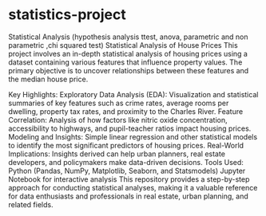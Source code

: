 # statistics-project
Statistical Analysis (hypothesis analysis ttest, anova, parametric and non parametric ,chi squared test)
Statistical Analysis of House Prices
This project involves an in-depth statistical analysis of housing prices using a dataset containing various features that influence property values. The primary objective is to uncover relationships between these features and the median house price.

Key Highlights:
Exploratory Data Analysis (EDA): Visualization and statistical summaries of key features such as crime rates, average rooms per dwelling, property tax rates, and proximity to the Charles River.
Feature Correlation: Analysis of how factors like nitric oxide concentration, accessibility to highways, and pupil-teacher ratios impact housing prices.
Modeling and Insights: Simple linear regression and other statistical models to identify the most significant predictors of housing prices.
Real-World Implications: Insights derived can help urban planners, real estate developers, and policymakers make data-driven decisions.
Tools Used:
Python (Pandas, NumPy, Matplotlib, Seaborn, and Statsmodels)
Jupyter Notebook for interactive analysis
This repository provides a step-by-step approach for conducting statistical analyses, making it a valuable reference for data enthusiasts and professionals in real estate, urban planning, and related fields.
